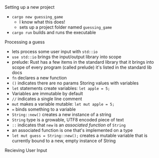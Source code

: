 Setting up a new project
- `cargo new guessing_game` 
	- I know what this does!
	- sets up a project folder named `guessing_game`
- `cargo run` builds and runs the executable

Processing a guess
- lets process some user input with `std::io`
- `use std::io` brings the input/output library into scope
- prelude: Rust has a few items in the standard library that it brings into scope of every program (called prelude) it's listed in the standard lib docs
- `fn` declares a new function
- `()` indicates there are no params
Storing values with variables
- `let` statements create variables: `let apple = 5;`
- Variables are immutable by default
- `//` indicates a single line comment
- `mut` makes a variable mutable: `let mut apple = 5;`
- `=` binds something to a variable
- `String::new()` creates a new instance of a string
- `String` type is a growable, UTF8 encoded piece of text
- `::` indicates that `new` is an _associated function_ of `String`
- an associated function is one that's implemented on a type
- `let mut guess = String::new();` creates a mutable variable that is currently bound to a new, empty instance of String

Recieving User Input



